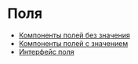 # Поля

- [Компоненты полей без значения](/plugin-samples/field/without-value)
- [Компоненты полей с значением](/plugin-samples/field/value)
- [Интерфейс поля](/plugin-samples/field/interface)
